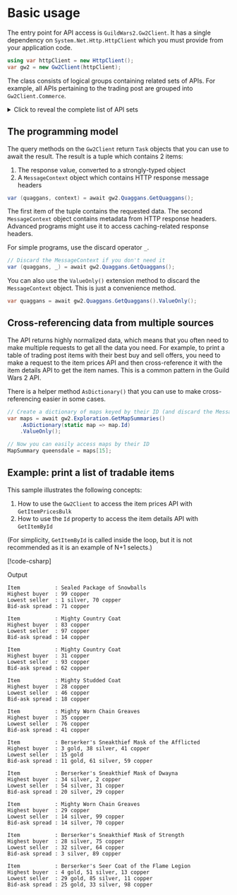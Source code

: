 # Basic usage

The entry point for API access is `GuildWars2.Gw2Client`. It has a single
dependency on `System.Net.Http.HttpClient` which you must provide from your
application code.

```csharp
using var httpClient = new HttpClient();
var gw2 = new Gw2Client(httpClient);
```

The class consists of logical groups containing related sets of APIs. For example,
all APIs pertaining to the trading post are grouped into `Gw2Client.Commerce`.

<details>
<summary>Click to reveal the complete list of API sets</summary>

- `Gw2Client.Commerce`: Provides query methods for Black Lion Trading Company services.
- `Gw2Client.Exploration`: Provides query methods for maps and map features.
- `Gw2Client.Files`: Provides query methods to retrieve assets (icons) from the
  Guild Wars 2 API.
- `Gw2Client.Guilds`: Provides query methods for guilds (permissions, ranks, members,
  teams, bank, upgrades, logs) and guild emblems.
- `Gw2Client.Hero`: Provides query methods for APIs related to the player account
  or character.
- `Gw2Client.Hero.Account`: Provides query methods for a player account and characters
  that belong to the account.
- `Gw2Client.Hero.Achievements`: Provides query methods for achievements and titles
  in the game and achievement progress on the account.
- `Gw2Client.Hero.Bank`: Provides query methods for the account bank and material
  storage.
- `Gw2Client.Hero.Builds`: Provides query methods for build templates, skills,
  specializations, traits, legends (Revenant) and builds in the build storage on
  the account.
- `Gw2Client.Hero.Crafting`: Provides query methods for APIs related to crafting.
- `Gw2Client.Hero.Crafting.Disciplines`: Provides query methods for learned crafting
  disciplines.
- `Gw2Client.Hero.Crafting.Recipes`: Provides query methods for recipes, recipe
  search, recipes learned by characters and recipes unlocked account-wide.
- `Gw2Client.Hero.Crafting.Daily`: Provides query methods for items which can be
  crafted once per day.
- `Gw2Client.Hero.Emotes`: Provides query methods for emotes and unlocked emotes
  on the account.
- `Gw2Client.Hero.Equipment`: Provides query methods for APIs related to equipment
  and cosmetic items.
- `Gw2Client.Hero.Equipment.Dyes`: Provides query methods for dye colors and unlocked
  dyes.
- `Gw2Client.Hero.Equipment.Finishers`: Provides query methods for enemy finishers
  and unlocked finishers on the account.
- `Gw2Client.Hero.Equipment.Templates`: Provides query methods for items equipped
  by a character and legendary items on the account.
- `Gw2Client.Hero.Equipment.Gliders`: Provides query methods for glider skins and
  skins unlocked on the account.
- `Gw2Client.Hero.Equipment.JadeBots`: Provides query methods for jade bot skins
  and skins unlocked on the account.
- `Gw2Client.Hero.Equipment.MailCarriers`: Provides query methods for mail carriers
  and mail carriers unlocked on the account.
- `Gw2Client.Hero.Equipment.Miniatures`: Provides query methods for miniatures and
  miniatures unlocked on the account.
- `Gw2Client.Hero.Equipment.Mounts`: Provides query methods for mounts and mounts
  unlocked on the account.
- `Gw2Client.Hero.Equipment.Novelties`: Provides query methods for novelties and
  novelties unlocked on the account.
- `Gw2Client.Hero.Equipment.Outfits`: Provides query methods for outfits and outfits
  unlocked on the account.
- `Gw2Client.Hero.Equipment.Skiffs`: Provides query methods for skiffs and skiffs
  unlocked on the account.
- `Gw2Client.Hero.Equipment.Wardrobe`: Provides query methods for armor and weapon
  skins and skins unlocked on the account.
- `Gw2Client.Hero.Inventory`: Provides query methods for bags and the shared inventory.
- `Gw2Client.Hero.Masteries`: Provides query methods for masteries, mastery points
  and mastery progress on the account.
- `Gw2Client.Hero.Races`: Provides query method for playable races.
- `Gw2Client.Hero.StoryJournal`: Provides query methods for the story progress and
  the backstory of a character.
- `Gw2Client.Hero.Training`: Provides query methods for skill and specialization
  training progress of a character.
- `Gw2Client.Hero.Wallet`: Provides query methods for currencies in the game and
  in the account wallet.
- `Gw2Client.Items`: Provides query methods for items and item stats.
- `Gw2Client.Metadata`: Provides query methods for game metadata and API metadata.
- `Gw2Client.Pve`: Provides query methods for APIs related to open world gameplay
  (PvE).
- `Gw2Client.Pve.Dungeons`: Provides query methods for dungeons and completed dungeon
  paths.
- `Gw2Client.Pve.Home`: Provides query methods for home instances and homesteads.
- `Gw2Client.Pve.MapChests`: Provides query methods for daily map rewards.
- `Gw2Client.Pve.Pets`: Provides query methods for Ranger pets.
- `Gw2Client.Pve.Raids`: Provides query methods for raids and completed encounters.
- `Gw2Client.Pve.SuperAdventureBox`: Provides query methods for Super Adventure
  Box progress.
- `Gw2Client.Pve.WorldBosses`: Provides query methods for defeated world bosses.
- `Gw2Client.Pvp`: Provides query methods for PvP matches, seasons, rank, leaderboards,
  equipment and mist chanpions.
- `Gw2Client.Quaggans`: Provides query methods for images of Quaggans.
- `Gw2Client.Tokens`: Provides query methods for access token introspection and
  subtoken creation.
- `Gw2Client.Worlds`: Provides query methods for World (servers).
- `Gw2Client.Wvw`: Provides query methods for WvW matches, objectives, abilities,
  ranks, and upgrades.
- `Gw2Client.WizardsVault`: Provides query methods for the Wizard's Vault (daily,
  weekly and special objectives and Astral Rewards).

</details>

## The programming model

The query methods on the `Gw2Client` return `Task` objects that you can use to
await the result. The result is a tuple which contains 2 items:

1. The response value, converted to a strongly-typed object
2. A `MessageContext` object which contains HTTP response message headers

```csharp
var (quaggans, context) = await gw2.Quaggans.GetQuaggans();
```

The first item of the tuple contains the requested data. The second `MessageContext`
object contains metadata from HTTP response headers. Advanced programs might use
it to access caching-related response headers.

For simple programs, use the discard operator `_`.

``` csharp
// Discard the MessageContext if you don't need it
var (quaggans, _) = await gw2.Quaggans.GetQuaggans();
```

You can also use the `ValueOnly()` extension method to discard the `MessageContext`
object. This is just a convenience method.

``` csharp
var quaggans = await gw2.Quaggans.GetQuaggans().ValueOnly();
```

## Cross-referencing data from multiple sources

The API returns highly normalized data, which means that you often need to make
multiple requests to get all the data you need. For example, to print a table of
trading post items with their best buy and sell offers, you need to make a request
to the item prices API and then cross-reference it with the item details API to
get the item names. This is a common pattern in the Guild Wars 2 API.

There is a helper method `AsDictionary()` that you can use to make cross-referencing
easier in some cases.

``` csharp
// Create a dictionary of maps keyed by their ID (and discard the MessageContext)
var maps = await gw2.Exploration.GetMapSummaries()
    .AsDictionary(static map => map.Id)
    .ValueOnly();

// Now you can easily access maps by their ID
MapSummary queensdale = maps[15];
```

## Example: print a list of tradable items

This sample illustrates the following concepts:

1. How to use the `Gw2Client` to access the item prices API with `GetItemPricesBulk`
2. How to use the `Id` property to access the item details API with `GetItemById`

(For simplicity, `GetItemById` is called inside the loop, but it is not recommended
as it is an example of N+1 selects.)

[!code-csharp[](../../samples/BasicUsage/Program.cs)]

Output

```text
Item           : Sealed Package of Snowballs
Highest buyer  : 99 copper
Lowest seller  : 1 silver, 70 copper
Bid-ask spread : 71 copper

Item           : Mighty Country Coat
Highest buyer  : 83 copper
Lowest seller  : 97 copper
Bid-ask spread : 14 copper

Item           : Mighty Country Coat
Highest buyer  : 31 copper
Lowest seller  : 93 copper
Bid-ask spread : 62 copper

Item           : Mighty Studded Coat
Highest buyer  : 28 copper
Lowest seller  : 46 copper
Bid-ask spread : 18 copper

Item           : Mighty Worn Chain Greaves
Highest buyer  : 35 copper
Lowest seller  : 76 copper
Bid-ask spread : 41 copper

Item           : Berserker's Sneakthief Mask of the Afflicted
Highest buyer  : 3 gold, 38 silver, 41 copper
Lowest seller  : 15 gold
Bid-ask spread : 11 gold, 61 silver, 59 copper

Item           : Berserker's Sneakthief Mask of Dwayna
Highest buyer  : 34 silver, 2 copper
Lowest seller  : 54 silver, 31 copper
Bid-ask spread : 20 silver, 29 copper

Item           : Mighty Worn Chain Greaves
Highest buyer  : 29 copper
Lowest seller  : 14 silver, 99 copper
Bid-ask spread : 14 silver, 70 copper

Item           : Berserker's Sneakthief Mask of Strength
Highest buyer  : 28 silver, 75 copper
Lowest seller  : 32 silver, 64 copper
Bid-ask spread : 3 silver, 89 copper

Item           : Berserker's Seer Coat of the Flame Legion
Highest buyer  : 4 gold, 51 silver, 13 copper
Lowest seller  : 29 gold, 85 silver, 11 copper
Bid-ask spread : 25 gold, 33 silver, 98 copper

```

